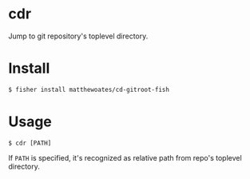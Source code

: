 # cdr

Jump to git repository's toplevel directory.

# Install
``` sh
$ fisher install matthewoates/cd-gitroot-fish
```

# Usage
```
$ cdr [PATH]
```
If `PATH` is specified, it's recognized as relative path from repo's toplevel directory.
